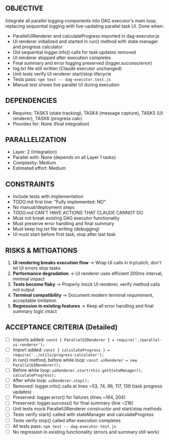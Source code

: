 ## OBJECTIVE
Integrate all parallel logging components into DAG executor's main loop, replacing sequential logging with live-updating parallel task UI.
Done when:
- ParallelUIRenderer and calculateProgress imported in dag-executor.js
- UI renderer initialized and started in run() method with state manager and progress calculator
- Old sequential logger.info() calls for task updates removed
- UI renderer stopped after execution completes
- Final summary and error logging preserved (logger.success/error)
- log.txt file still written (Claude executor unchanged)
- Unit tests verify UI renderer start/stop lifecycle
- Tests pass: `npm test -- dag-executor.test.js`
- Manual test shows live parallel UI during execution

## DEPENDENCIES
- Requires: TASK3 (state tracking), TASK4 (message capture), TASK5 (UI renderer), TASK6 (progress calc)
- Provides for: None (final integration)

## PARALLELIZATION
- Layer: 2 (Integration)
- Parallel with: None (depends on all Layer 1 tasks)
- Complexity: Medium
- Estimated effort: Medium

## CONSTRAINTS
- Include tests with implementation
- TODO.md first line: "Fully implemented: NO"
- No manual/deployment steps
- TODO.md CAN'T HAVE ACTIONS THAT CLAUDE CANNOT DO
- Must not break existing DAG executor functionality
- Must preserve error handling and final summary
- Must keep log.txt file writing (debugging)
- UI must start before first task, stop after last task

## RISKS & MITIGATIONS
1. **UI rendering breaks execution flow** → Wrap UI calls in try/catch, don't let UI errors stop tasks
2. **Performance degradation** → UI renderer uses efficient 200ms interval, minimal impact
3. **Tests become flaky** → Properly mock UI renderer, verify method calls not output
4. **Terminal compatibility** → Document modern terminal requirement, acceptable limitation
5. **Regression in existing features** → Keep all error handling and final summary logic intact

## ACCEPTANCE CRITERIA (Detailed)
- [ ] Imports added: `const { ParallelUIRenderer } = require('./parallel-ui-renderer');`
- [ ] Import added: `const { calculateProgress } = require('../utils/progress-calculator');`
- [ ] In run() method, before while loop: `const uiRenderer = new ParallelUIRenderer();`
- [ ] Before while loop: `uiRenderer.start(this.getStateManager(), calculateProgress);`
- [ ] After while loop: `uiRenderer.stop();`
- [ ] Removed: logger.info() calls at lines ~53, 74, 96, 117, 139 (task progress updates)
- [ ] Preserved: logger.error() for failures (lines ~164, 204)
- [ ] Preserved: logger.success() for final summary (line ~216)
- [ ] Unit tests mock ParallelUIRenderer constructor and start/stop methods
- [ ] Tests verify start() called with stateManager and calculateProgress
- [ ] Tests verify stop() called after execution completes
- [ ] All tests pass: `npm test -- dag-executor.test.js`
- [ ] No regression in existing functionality (errors and summary still work)

